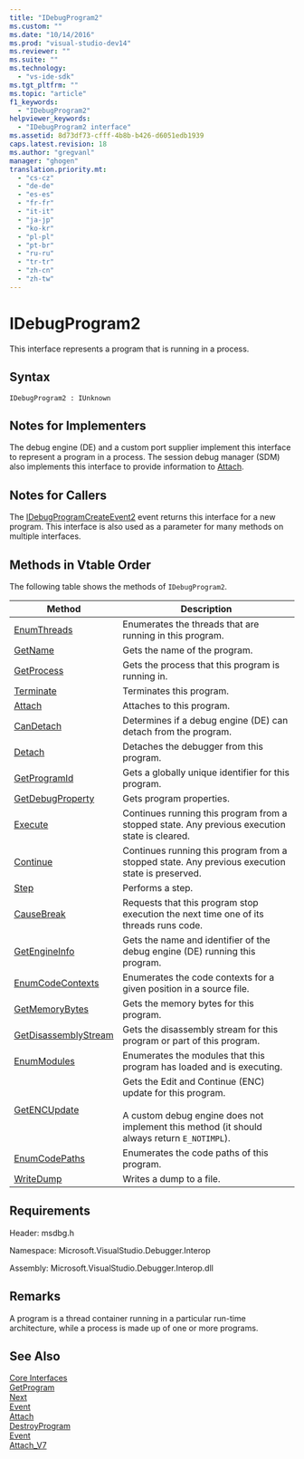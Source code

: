 ```yaml
---
title: "IDebugProgram2"
ms.custom: ""
ms.date: "10/14/2016"
ms.prod: "visual-studio-dev14"
ms.reviewer: ""
ms.suite: ""
ms.technology: 
  - "vs-ide-sdk"
ms.tgt_pltfrm: ""
ms.topic: "article"
f1_keywords: 
  - "IDebugProgram2"
helpviewer_keywords: 
  - "IDebugProgram2 interface"
ms.assetid: 8d73df73-cfff-4b8b-b426-d6051edb1939
caps.latest.revision: 18
ms.author: "gregvanl"
manager: "ghogen"
translation.priority.mt: 
  - "cs-cz"
  - "de-de"
  - "es-es"
  - "fr-fr"
  - "it-it"
  - "ja-jp"
  - "ko-kr"
  - "pl-pl"
  - "pt-br"
  - "ru-ru"
  - "tr-tr"
  - "zh-cn"
  - "zh-tw"
---
```

# IDebugProgram2
This interface represents a program that is running in a process.  
  
## Syntax  
  
```  
IDebugProgram2 : IUnknown  
```  
  
## Notes for Implementers  
 The debug engine (DE) and a custom port supplier implement this interface to represent a program in a process. The session debug manager (SDM) also implements this interface to provide information to [Attach](../extensibility/idebugprogram2--attach.md).  
  
## Notes for Callers  
 The [IDebugProgramCreateEvent2](../extensibility/idebugprogramcreateevent2.md) event returns this interface for a new program. This interface is also used as a parameter for many methods on multiple interfaces.  
  
## Methods in Vtable Order  
 The following table shows the methods of `IDebugProgram2`.  
  
|Method|Description|  
|------------|-----------------|  
|[EnumThreads](../extensibility/idebugprogram2--enumthreads.md)|Enumerates the threads that are running in this program.|  
|[GetName](../extensibility/idebugprogram2--getname.md)|Gets the name of the program.|  
|[GetProcess](../extensibility/idebugprogram2--getprocess.md)|Gets the process that this program is running in.|  
|[Terminate](../extensibility/idebugprogram2--terminate.md)|Terminates this program.|  
|[Attach](../extensibility/idebugprogram2--attach.md)|Attaches to this program.|  
|[CanDetach](../extensibility/idebugprogram2--candetach.md)|Determines if a debug engine (DE) can detach from the program.|  
|[Detach](../extensibility/idebugprogram2--detach.md)|Detaches the debugger from this program.|  
|[GetProgramId](../extensibility/idebugprogram2--getprogramid.md)|Gets a globally unique identifier for this program.|  
|[GetDebugProperty](../extensibility/idebugprogram2--getdebugproperty.md)|Gets program properties.|  
|[Execute](../extensibility/idebugprogram2--execute.md)|Continues running this program from a stopped state. Any previous execution state is cleared.|  
|[Continue](../extensibility/idebugprogram2--continue.md)|Continues running this program from a stopped state. Any previous execution state is preserved.|  
|[Step](../extensibility/idebugprogram2--step.md)|Performs a step.|  
|[CauseBreak](../extensibility/idebugprogram2--causebreak.md)|Requests that this program stop execution the next time one of its threads runs code.|  
|[GetEngineInfo](../extensibility/idebugprogram2--getengineinfo.md)|Gets the name and identifier of the debug engine (DE) running this program.|  
|[EnumCodeContexts](../extensibility/idebugprogram2--enumcodecontexts.md)|Enumerates the code contexts for a given position in a source file.|  
|[GetMemoryBytes](../extensibility/idebugprogram2--getmemorybytes.md)|Gets the memory bytes for this program.|  
|[GetDisassemblyStream](../extensibility/idebugprogram2--getdisassemblystream.md)|Gets the disassembly stream for this program or part of this program.|  
|[EnumModules](../extensibility/idebugprogram2--enummodules.md)|Enumerates the modules that this program has loaded and is executing.|  
|[GetENCUpdate](../extensibility/idebugprogram2--getencupdate.md)|Gets the Edit and Continue (ENC) update for this program.<br /><br /> A custom debug engine does not implement this method (it should always return `E_NOTIMPL`).|  
|[EnumCodePaths](../extensibility/idebugprogram2--enumcodepaths.md)|Enumerates the code paths of this program.|  
|[WriteDump](../extensibility/idebugprogram2--writedump.md)|Writes a dump to a file.|  
  
## Requirements  
 Header: msdbg.h  
  
 Namespace: Microsoft.VisualStudio.Debugger.Interop  
  
 Assembly: Microsoft.VisualStudio.Debugger.Interop.dll  
  
## Remarks  
 A program is a thread container running in a particular run-time architecture, while a process is made up of one or more programs.  
  
## See Also  
 [Core Interfaces](../extensibility/core-interfaces.md)   
 [GetProgram](../extensibility/idebugthread2--getprogram.md)   
 [Next](../extensibility/ienumdebugprograms2--next.md)   
 [Event](../extensibility/idebugportevents2--event.md)   
 [Attach](../extensibility/idebugengine2--attach.md)   
 [DestroyProgram](../extensibility/idebugengine2--destroyprogram.md)   
 [Event](../extensibility/idebugeventcallback2--event.md)   
 [Attach_V7](../extensibility/idebugprogramnode2--attach_v7.md)